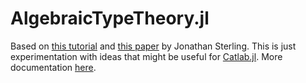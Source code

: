 # AlgebraicTypeTheory.jl
Based on [this tutorial](http://www.jonmsterling.com/pdfs/algebraic-type-theory-tutorial.pdf) and [this paper](https://arxiv.org/abs/1902.08848) by Jonathan Sterling. This is just experimentation with ideas that might be useful for [Catlab.jl](https://epatters.github.io/Catlab.jl/latest/). More documentation [here](https://kris-brown.github.io/AlgebraicTypeTheory.jl/).
